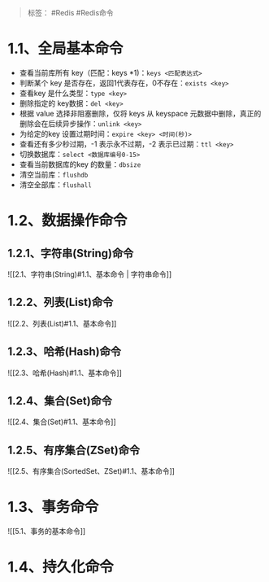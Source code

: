 > 标签： #Redis #Redis命令

# 1.1、全局基本命令

- 查看当前库所有 key（匹配：keys *1)：`keys <匹配表达式>`
-   判断某个 key 是否存在，返回1代表存在，0不存在：`exists <key>`
-   查看key 是什么类型：`type <key>`
-   删除指定的 key数据：`del <key>`
-   根据 value 选择非阻塞删除，仅将 keys 从 keyspace 元数据中删除，真正的删除会在后续异步操作：`unlink <key>`
-   为给定的key 设置过期时间：`expire <key> <时间(秒)>`
-   查看还有多少秒过期，-1 表示永不过期，-2 表示已过期：`ttl <key>`
-   切换数据库：`select <数据库编号0-15>`
-   查看当前数据库的key 的数量：`dbsize`
-   清空当前库：`flushdb`
-   清空全部库：`flushall`

# 1.2、数据操作命令

## 1.2.1、字符串(String)命令

![[2.1、字符串(String)#1.1、基本命令 | 字符串命令]]

## 1.2.2、列表(List)命令

![[2.2、列表(List)#1.1、基本命令]]

## 1.2.3、哈希(Hash)命令

![[2.3、哈希(Hash)#1.1、基本命令]]

## 1.2.4、集合(Set)命令

![[2.4、集合(Set)#1.1、基本命令]]

## 1.2.5、有序集合(ZSet)命令

![[2.5、有序集合(SortedSet、ZSet)#1.1、基本命令]]

# 1.3、事务命令

![[5.1、事务的基本命令]]

# 1.4、持久化命令

